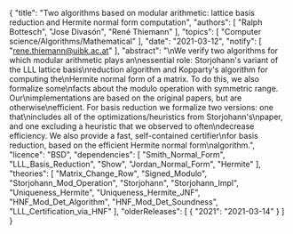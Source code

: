 {
    "title": "Two algorithms based on modular arithmetic: lattice basis reduction and Hermite normal form computation",
    "authors": [
        "Ralph Bottesch",
        "Jose Divasón",
        "René Thiemann"
    ],
    "topics": [
        "Computer science/Algorithms/Mathematical"
    ],
    "date": "2021-03-12",
    "notify": [
        "rene.thiemann@uibk.ac.at"
    ],
    "abstract": "\nWe verify two algorithms for which modular arithmetic plays an\nessential role: Storjohann's variant of the LLL lattice basis\nreduction algorithm and Kopparty's algorithm for computing the\nHermite normal form of a matrix. To do this, we also formalize some\nfacts about the modulo operation with symmetric range. Our\nimplementations are based on the original papers, but are otherwise\nefficient. For basis reduction we formalize two versions: one that\nincludes all of the optimizations/heuristics from Storjohann's\npaper, and one excluding a heuristic that we observed to often\ndecrease efficiency. We also provide a fast, self-contained certifier\nfor basis reduction, based on the efficient Hermite normal form\nalgorithm.",
    "licence": "BSD",
    "dependencies": [
        "Smith_Normal_Form",
        "LLL_Basis_Reduction",
        "Show",
        "Jordan_Normal_Form",
        "Hermite"
    ],
    "theories": [
        "Matrix_Change_Row",
        "Signed_Modulo",
        "Storjohann_Mod_Operation",
        "Storjohann",
        "Storjohann_Impl",
        "Uniqueness_Hermite",
        "Uniqueness_Hermite_JNF",
        "HNF_Mod_Det_Algorithm",
        "HNF_Mod_Det_Soundness",
        "LLL_Certification_via_HNF"
    ],
    "olderReleases": [
        {
            "2021": "2021-03-14"
        }
    ]
}